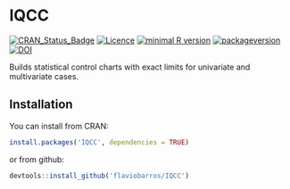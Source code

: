 IQCC
================

[![CRAN\_Status\_Badge](http://www.r-pkg.org/badges/version/IQCC)](https://cran.r-project.org/package=IQCC)
[![Licence](https://img.shields.io/badge/licence-GPL--2-blue.svg)](https://www.gnu.org/licenses/old-licenses/gpl-2.0.html)
[![minimal R
version](https://img.shields.io/badge/R%3E%3D-3.4.2-6666ff.svg)](https://cran.r-project.org/)
[![packageversion](https://img.shields.io/badge/Package%20version-0.7-orange.svg?style=flat-square)](commits/master)
[![DOI](https://zenodo.org/badge/18469916.svg)](https://zenodo.org/badge/latestdoi/18469916)

Builds statistical control charts with exact limits for univariate and
multivariate cases.

## Installation

You can install from CRAN:

``` r
install.packages('IQCC', dependencies = TRUE)
```

or from github:

``` r
devtools::install_github('flaviobarros/IQCC')
```
